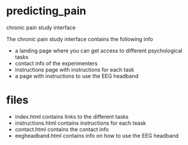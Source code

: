 # predicting_pain
chronic pain study interface

The chronic pain study interface contains the following info 
- a landing page where you can get access to different psychological tasks 
- contact info of the experimenters 
- instructions page with instructions for each task 
- a page with instructions to use the EEG headband 


# files 

- index.html contains links to the different tasks 
- instructions.html contains instructions for each teask 
- contact.html contains the contact info 
- eegheadband.html contains info on how to use the EEG headband 
